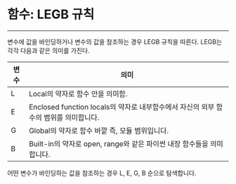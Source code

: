 # 함수: LEGB 규칙

---

변수에 값을 바인딩하거나 변수의 값을 참조하는 경우 
LEGB 규칙을 따른다. LEGB는 각각 다음과 같은 의미를 가진다.  

| 변수      | 의미 |
| ----------- | ----------- |
| L      | Local의 약자로 함수 안을 의미함.       |
| E   | Enclosed function locals의 약자로 내부함수에서 자신의 외부 함수의 범위를 의미합니다.        |
| G   | Global의 약자로 함수 바깥 즉, 모듈 범위입니다.        |
| B   | Built-in의 약자로 open, range와 같은 파이썬 내장 함수들을 의미합니다.        |

어떤 변수가 바인딩하는 값을 참조하는 경우 L, E, G, B 순으로 탐색합니다.

